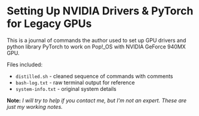 # Setting Up NVIDIA Drivers & PyTorch for Legacy GPUs

This is a journal of commands the author used to set up GPU drivers and python library PyTorch to work on Pop!_OS with NVIDIA GeForce 940MX GPU.

Files included:
- `distilled.sh` - cleaned sequence of commands with comments
- `bash-log.txt` - raw terminal output for reference
- `system-info.txt` - original system details

**Note:** *I will try to help if you contact me, but I'm not an expert. These are just my working notes.*
